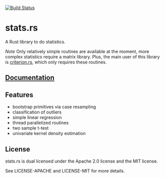 [![Build Status](https://travis-ci.org/japaric/stats.rs.svg?branch=master)](https://travis-ci.org/japaric/stats.rs)

# stats.rs

A Rust library to do statistics.

*Note* Only relatively simple routines are available at the moment, more
complex statistics require a matrix library. Plus, the main user of this
library is [criterion.rs][criterion], which only requires these routines.

## [Documentation][docs]

## Features

* bootstrap primitives via case resampling
* classification of outliers
* simple linear regression
* thread parallelized routines
* two sample t-test
* univariate kernel density estimation

## License

stats.rs is dual licensed under the Apache 2.0 license and the MIT license.

See LICENSE-APACHE and LICENSE-MIT for more details.

[criterion]: https://github.com/japaric/criterion.rs
[docs]: http://japaric.github.io/zip.rs/zip/
